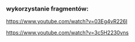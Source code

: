 ### wykorzystanie fragmentów: 
https://www.youtube.com/watch?v=03Eg4vR226I

https://www.youtube.com/watch?v=3c5H2230vns
